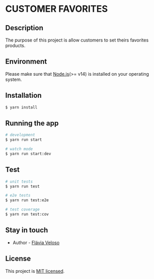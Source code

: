 # CUSTOMER FAVORITES

## Description

The purpose of this project is allow customers to set theirs favorites products.

## Environment

Please make sure that [Node.js](https://nodejs.org/en/)(>= v14) is installed on your operating system.

## Installation

```bash
$ yarn install
```

## Running the app

```bash
# development
$ yarn run start

# watch mode
$ yarn run start:dev
```

## Test

```bash
# unit tests
$ yarn run test

# e2e tests
$ yarn run test:e2e

# test coverage
$ yarn run test:cov
```

## Stay in touch

- Author - [Flávia Veloso](https://www.linkedin.com/in/flaviaveloso/)

## License

This project is [MIT licensed](LICENSE).
